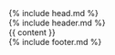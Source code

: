 <!DOCTYPE html>
<html lang="en">
  {% include head.md %}
  <body>
    <div class="mx-2 sm:mx-4 lg:px-0">
      {% include header.md %}
      <div class="container mx-auto">
        {{ content }}
      </div>
      {% include footer.md %}
    </div>
  </body>
</html>
